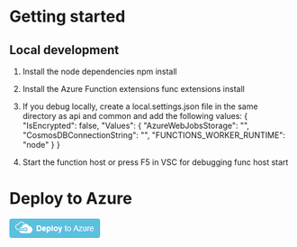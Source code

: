 # Getting started

## Local development

1) Install the node dependencies
npm install

2) Install the Azure Function extensions
func extensions install

3) If you debug locally, create a local.settings.json file in the same directory as api and common and add the following values:
{
  "IsEncrypted": false,
  "Values": {
    "AzureWebJobsStorage": "<AzureStorageConnectionstring>",
    "CosmosDBConnectionString": "<CosmosDBConnectionstring>",
    "FUNCTIONS_WORKER_RUNTIME": "node"
  }
}

4) Start the function host or press F5 in VSC for debugging
func host start

# Deploy to Azure

<a href="https://github.com/microsoft/verseagility/tree/master/pipeline/infrastructure/azuredeploy.json" target="_blank">
<img src="https://raw.githubusercontent.com/Azure/azure-quickstart-templates/master/1-CONTRIBUTION-GUIDE/images/deploytoazure.png"/>
</a>